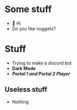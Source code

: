 # Some stuff

- 👋 Hi
- Do you like nuggets?

# Stuff

- Trying to make a discord bot
- **Dark Mode**
- ***Portal 1 and Portal 2 Player***

## Useless stuff
- Nothing
